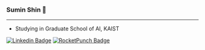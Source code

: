 ### Sumin Shin 👋
---
* Studying in Graduate School of AI, KAIST

[![Linkedin Badge](https://img.shields.io/badge/-LinkedIn-blue?style=flat-square&logo=Linkedin&logoColor=white&link=https://www.linkedin.com/in/수민-신-011a90162/)](https://www.linkedin.com/in/수민-신-011a90162/)
[![RocketPunch Badge](https://img.shields.io/badge/-RocketPunch-blueviolet?style=flat-square&logoColor=white&link=https://www.rocketpunch.com/@ssumin6)](https://www.rocketpunch.com/@ssumin6)

<!--
**ssumin6/ssumin6** is a ✨ _special_ ✨ repository because its `README.md` (this file) appears on your GitHub profile.

Here are some ideas to get you started:

- 🔭 I’m currently working on ...
- 🌱 I’m currently learning ...
- 👯 I’m looking to collaborate on ...
- 🤔 I’m looking for help with ...
- 💬 Ask me about ...
- 📫 How to reach me: ...
- 😄 Pronouns: ...
- ⚡ Fun fact: ...
-->
